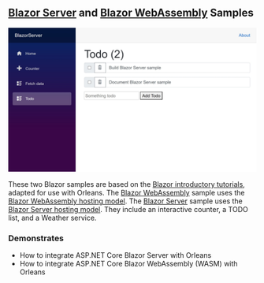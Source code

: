 ## [Blazor Server](./BlazorServer/README.md) and [Blazor WebAssembly](./BlazorServer/README.md) Samples

<p align="center">
    <img src="./BlazorServer/screenshot.jpeg"/>
</p>

These two Blazor samples are based on the [Blazor introductory tutorials](https://dotnet.microsoft.com/learn/aspnet/blazor-tutorial/intro), adapted for use with Orleans.
The [Blazor WebAssembly](./BlazorServer/README.md) sample uses the [Blazor WebAssembly hosting model](https://docs.microsoft.com/aspnet/core/blazor/hosting-models#blazor-webassembly).
The [Blazor Server](./BlazorServer/README.md) sample uses the [Blazor Server hosting model](https://docs.microsoft.com/aspnet/core/blazor/hosting-models#blazor-server).
They include an interactive counter, a TODO list, and a Weather service.

### Demonstrates

* How to integrate ASP.NET Core Blazor Server with Orleans
* How to integrate ASP.NET Core Blazor WebAssembly (WASM) with Orleans